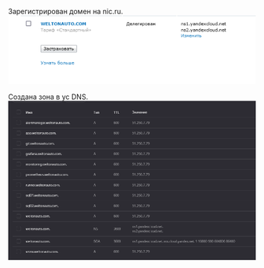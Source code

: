 Зарегистрирован домен на nic.ru.
![alt text](nic.png "nic")

Создана зона в yc DNS.
![alt text](yc_dns.png "yc")